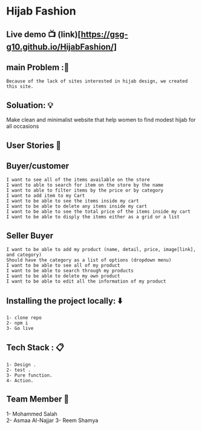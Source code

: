 # Hijab Fashion

## Live demo :tv:  (link)[https://gsg-g10.github.io/HijabFashion/]


##  main  Problem ::memo: 

    Because of the lack of sites interested in hijab design, we created this site.


## Soluation: :bulb:

Make clean and minimalist website that help women to find modest hijab for all occasions


## User Stories :open_book:
##  Buyer/customer
    I want to see all of the items available on the store
    I want to able to search for item on the store by the name
    I want to able to filter items by the price or by category
    I want to add item to my Cart
    I want to be able to see the items inside my cart
    I want to be able to delete any items inside my cart
    I want to be able to see the total price of the items inside my cart
    I want to be able to disply the items either as a grid or a list
## Seller Buyer
    I want to be able to add my product (name, detail, price, image[link], and category)
    Should have the category as a list of options (dropdown menu)
    I want to be able to see all of my product
    I want to be able to search through my products
    I want to be able to delete my own product
    I want to be able to edit all the information of my product    


## Installing the project locally: :arrow_down: 
    1- clone repo 
    2- npm i 
    3- Go live

## Tech Stack : :clipboard: 
    1- Design . 
    2- test .
    3- Pure function.
    4- Action.


## Team Member :busts_in_silhouette:
1- Mohammed Salah       
2- Asmaa Al-Najjar
3- Reem Shamya
